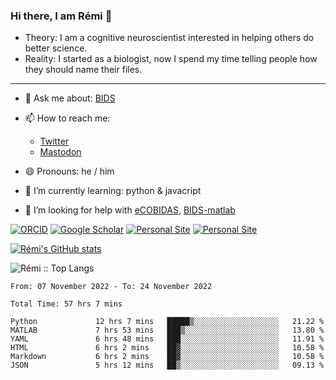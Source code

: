 ### Hi there, I am Rémi 👋

- Theory: I am a cognitive neuroscientist interested in helping others do better science.
- Reality: I started as a biologist, now I spend my time telling people how they should name their files.

<hr>

- 💬 Ask me about: [BIDS](https://bids-specification.readthedocs.io/en/stable/)

- 📫 How to reach me: 
  - [Twitter](https://twitter.com/RemiGau)
  - <a rel="me" href="https://kolektiva.social/@RemiGau">Mastodon</a>

- 😄 Pronouns: he / him

- 🌱 I’m currently learning: python & javacript

- 🤔 I’m looking for help with [eCOBIDAS](https://github.com/Remi-Gau/eCobidas), [BIDS-matlab](https://github.com/bids-standard/bids-matlab)

[![ORCID](https://img.shields.io/badge/ORCID-0000--0001--9813--3167-9745f5?style=flat-square.svg)](https://orcid.org/0000-0002-1535-9767)
[![Google Scholar](https://img.shields.io/badge/Google-Scholar-orange?style=flat-square.svg)](https://scholar.google.com/citations?user=gXOB3q8AAAAJ&hl=en)
[![Personal Site](https://img.shields.io/badge/Personal_Site-green?style=flat-square.svg)](https://remi-gau.github.io/)
[![Personal Site](https://img.shields.io/badge/Citation_Metadata-blue?style=flat-square.svg)](https://github.com/Remi-Gau/meta)

[![Rémi's GitHub stats](https://github-readme-stats.vercel.app/api?username=Remi-Gau&theme=midnight-purple)](https://github.com/anuraghazra/github-readme-stats)


<p><img src="https://github-readme-stats.vercel.app/api/top-langs/?username=Remi-Gau&langs_count=10&theme=tokyonight&layout=compact" alt="Rémi :: Top Langs" /></p>



<!--START_SECTION:waka-->

```text
From: 07 November 2022 - To: 24 November 2022

Total Time: 57 hrs 7 mins

Python             12 hrs 7 mins   █████▒░░░░░░░░░░░░░░░░░░░   21.22 %
MATLAB             7 hrs 53 mins   ███▒░░░░░░░░░░░░░░░░░░░░░   13.80 %
YAML               6 hrs 48 mins   ███░░░░░░░░░░░░░░░░░░░░░░   11.91 %
HTML               6 hrs 2 mins    ██▓░░░░░░░░░░░░░░░░░░░░░░   10.58 %
Markdown           6 hrs 2 mins    ██▓░░░░░░░░░░░░░░░░░░░░░░   10.58 %
JSON               5 hrs 12 mins   ██▒░░░░░░░░░░░░░░░░░░░░░░   09.13 %
```

<!--END_SECTION:waka-->
